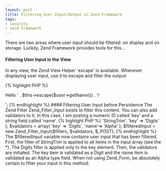 ```yaml
---
layout: post
title: Filtering User Input/Output in Zend Framework
tags:
- security
- zend framework
---
```


There are two areas where user input should be filtered: on display and on storage.  Luckily, Zend Framework provides tools for this...


#### Filtering User Input in the View


In any view, the Zend View Helper 'escape' is available.  Whenever displaying user input, use it to escape and filter the output:

{% highlight PHP %}
<?php
echo '<p>Hello ' . $this->escape($user->getName()) . '!</p>';
{% endhighlight %}
    



#### Filtering User Input before Persistence 


The Zend Filter Zend_Filter_Input exists to filter this content.  You can also add validators to it.  In this case, I am posting a numeric ID called 'key' and a string field called 'name'.


{% highlight PHP %}
<?php
$filters = array(
    '*'   => 'StringTrim',
    'key' => 'Digits'
);
$validators = array(
    'key' => 'Digits',
    'name'=> 'Alpha'
);
$filteredInput = new Zend_Filter_Input($filters, $validators, $_POST);
{% endhighlight %}




The $filteredInput variable now contains user input that has been filtered.  First, the filter of StringTrim is applied to all items in the input array (see the *).  The Digits filter is applied only to the key element.  Then, the validators are initiated.  The key item is validated as a Digit and the name item is validated as an Alpha type field.

When not using Zend_Form, be absolutely certain to filter your input in this method.
